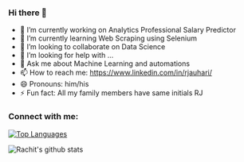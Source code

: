### Hi there 👋

<!--
**rachitj/rachitj** is a ✨ _special_ ✨ repository because its `README.md` (this file) appears on your GitHub profile.
-->

- 🔭 I’m currently working on Analytics Professional Salary Predictor
- 🌱 I’m currently learning Web Scraping using Selenium
- 👯 I’m looking to collaborate on Data Science
- 🤔 I’m looking for help with ...
- 💬 Ask me about Machine Learning and automations
- 📫 How to reach me: https://www.linkedin.com/in/rjauhari/
- 😄 Pronouns: him/his
- ⚡ Fun fact: All my family members have same initials RJ

### Connect with me:

[![Top Languages](https://github-readme-stats.vercel.app/api/top-langs/?username=rachitj&layout=compact)](https://github.com/rachitj/github-readme-stats)

![Rachit's github stats](https://github-readme-stats.vercel.app/api?username=rachitj&show_icons=true&theme=radical)

